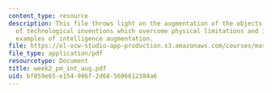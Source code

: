 ```yaml
---
content_type: resource
description: This file throws light on the augmentation of the objects and gives examples
  of technological inventions which overcome physical limitations and it also gives
  examples of intelligence augmentation.
file: https://ol-ocw-studio-app-production.s3.amazonaws.com/courses/mas-961-ambient-intelligence-spring-2005/bf059e65e154986f2d685606612384a6_week2_pm_int_aug.pdf
file_type: application/pdf
resourcetype: Document
title: week2_pm_int_aug.pdf
uid: bf059e65-e154-986f-2d68-5606612384a6
---
```

